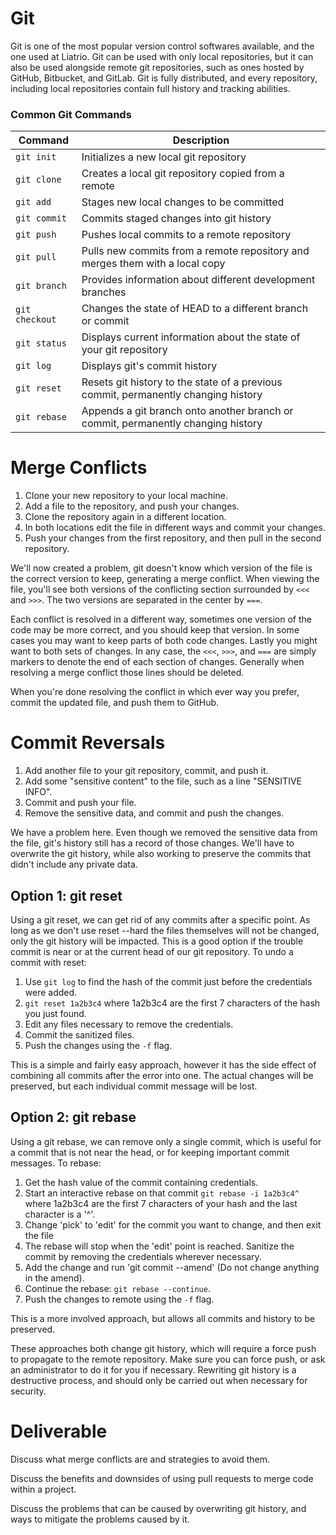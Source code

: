 # Git

Git is one of the most popular version control softwares available, and the one used at
Liatrio. Git can be used with only local repositories, but it can also be
used alongside remote git repositories, such as ones hosted by GitHub,
Bitbucket, and GitLab. Git is fully distributed, and every repository,
including local repositories contain full history and tracking abilities.

### Common Git Commands

| Command        | Description                                                                                                    |
|----------------|----------------------------------------------------------------------------------------------------------------|
|   `git init`   | Initializes a new local git repository                                                                         |
|   `git clone`  | Creates a local git repository copied from a remote                                                            |
|    `git add`   | Stages new local changes to be committed                                                                       |
|  `git commit`  | Commits staged changes into git history                                                                        |
|   `git push`   | Pushes local commits to a remote repository                                                                    |
|   `git pull`   | Pulls new commits from a remote repository and merges them with a local copy                                   |
|  `git branch`  | Provides information about different development branches                                                      |
| `git checkout` | Changes the state of HEAD to a different branch or commit                                                      |
|  `git status`  | Displays current information about the state of your git repository                                            |
|    `git log`   | Displays git's commit history                                                                                  |
|   `git reset`  | Resets git history to the state of a previous commit, permanently changing history                             |
|  `git rebase`  | Appends a git branch onto another branch or commit, permanently changing history |

# Merge Conflicts

1. Clone your new repository to your local machine.
2. Add a file to the repository, and push your changes.
3. Clone the repository again in a different location.
4. In both locations edit the file in different ways and commit your changes.
5. Push your changes from the first repository, and then pull in the second
repository.

We'll now created a problem, git doesn't know which version of the file is the
correct version to keep, generating a merge conflict. When viewing the file,
you'll see both versions of the conflicting section surrounded by `<<<` and
`>>>`. The two versions are separated in the center by `===`.

Each conflict is resolved in a different way, sometimes one version of the code
may be more correct, and you should keep that version. In some cases you may
want to keep parts of both code changes. Lastly you might want to both sets of
changes. In any case, the `<<<`, `>>>`, and `===` are simply markers to denote
the end of each section of changes. Generally when resolving a merge conflict
those lines should be deleted.

When you're done resolving the conflict in which ever way you prefer, commit
the updated file, and push them to GitHub.

# Commit Reversals

1. Add another file to your git repository, commit, and push it.
2. Add some "sensitive content" to the file, such as a line "SENSITIVE INFO".
3. Commit and push your file.
4. Remove the sensitive data, and commit and push the changes.

We have a problem here. Even though we removed the sensitive data from the
file, git's history still has a record of those changes. We'll have to
overwrite the git history, while also working to preserve the commits that
didn't include any private data.

## Option 1: git reset
Using a git reset, we can get rid of any commits after a specific point. As long as we don't use reset --hard the files themselves will not be changed, only the git history will be impacted. This is a good option if the trouble commit is near or at the current head of our git repository. To undo a commit with reset:

1. Use `git log` to find the hash of the commit just before the credentials
were added.
2. `git reset 1a2b3c4` where 1a2b3c4 are the first 7 characters of the hash
you just found.
3. Edit any files necessary to remove the credentials.
4. Commit the sanitized files.
5. Push the changes using the `-f` flag.

This is a simple and fairly easy approach, however it has the side effect of
combining all commits after the error into one. The actual changes will be
preserved, but each individual commit message will be lost.

## Option 2: git rebase
Using a git rebase, we can remove only a single commit, which is useful for a commit that is not near the head, or for keeping important commit messages. To rebase:
1. Get the hash value of the commit containing credentials.
2. Start an interactive rebase on that commit `git rebase -i 1a2b3c4^` where
1a2b3c4 are the first 7 characters of your hash and the last character is a '^'.
3. Change 'pick' to 'edit' for the commit you want to change, and then exit the file
4. The rebase will stop when the 'edit' point is reached. Sanitize the commit
by removing the credentials wherever necessary.
5. Add the change and run 'git commit --amend' (Do not change anything in the amend).
6. Continue the rebase: `git rebase --continue`.
7. Push the changes to remote using the `-f` flag.

This is a more involved approach, but allows all commits and history to be preserved.

These approaches both change git history, which will require a force push to propagate to the remote repository. Make sure you can force push, or ask an administrator to do it for you if necessary. Rewriting git history is a destructive process, and should only be carried out when necessary for security.

# Deliverable

Discuss what merge conflicts are and strategies to avoid them.

Discuss the benefits and downsides of using pull requests to merge code within
a project.

Discuss the problems that can be caused by overwriting git history, and
ways to mitigate the problems caused by it.
